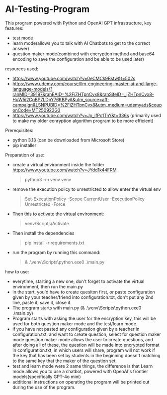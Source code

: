 # AI-Testing-Program
This program powered with Python and OpenAI GPT infrastructure, key features:
- test mode
- learn mode(allows you to talk with AI Chatbots to get to the correct answer)
- question maker mode(combined with encryption method and base64 encoding to save the configuration and be able to be used later)

resources used:
- https://www.youtube.com/watch?v=0eCMCk9Bstw&t=502s
- https://www.udemy.com/course/llm-engineering-master-ai-and-large-language-models/?ranMID=39197&ranEAID=%2FjZHTpnCvx8&ranSiteID=_jZHTpnCvx8-HuW5j2CqBP7LDpY76KBPyA&utm_source=aff-campaign&LSNPUBID=%2FjZHTpnCvx8&utm_medium=udemyads&couponCode=MT250923G3
- https://www.youtube.com/watch?v=Jo_ifPc1TnY&t=336s (primarily used to make my older ecnryption algorithm program to be more efficient)

Prerequisites:
- python 3.13 (can be downloaded from Microsoft Store)
- pip installer

Preparation of use:
- create a virtual environment inside the folder https://www.youtube.com/watch?v=JYdd1k44FRM
  > python3 -m venv venv
- remove the execution policy to unrestricted to allow enter the virtual env
  > Set-ExecutionPolicy -Scope CurrentUser -ExecutionPolicy Unrestricted -Force
- Then this to activate the virtual environment:
  > venv\Scripts\Activate
- Then install the dependencies
  > pip install -r requirements.txt
- run the program by running this command:
  > & .\venv\Scripts\python.exe0 .\main.py

how to use:
- everytime, starting a new one, don't forget to activate the virtual environment, then run the main.py
- in the start, you'd have to create quesiton first, or paste configuration given by your teacher/friend into configuration.txt, don't put any 2nd line, paste it, save it, close it.
- The program starts with main.py (& .\venv\Scripts\python.exe0 .\main.py)
- Program starts with asking the user for the encryption key, this will be used for both question maker mode and the test/learn mode.
- if you have not pasted any configuration given by a teacher in configuration.txt, and want to create question, select for question maker mode
question maker mode allows the user to create questions, and after doing all of these, the question will be made into encrypted format in configuration.txt, in which users will share, program will not work if the key that has been set by students in the beginning doesn't matching to the same key that the maker of the question set.
- test and learn mode were 2 same things, the difference is that Learn mode allows you to use a chatbot, powered with OpenAI's frontier models(specifically GPT-4o mini)
- additional instructions on operating the program will be printed out during the use of the program.
